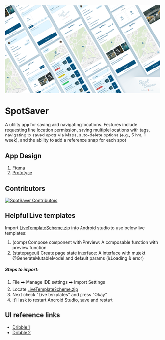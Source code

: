 <p align="center">
  <img src="other/art/cover.png"/>
</p>

# SpotSaver
A utility app for saving and navigating locations. Features include requesting fine location permission, saving multiple locations with tags, navigating to saved spots via Maps, auto-delete options (e.g., 5 hrs, 1 week), and the ability to add a reference snap for each spot

## App Design
1. [Figma](https://www.figma.com/file/xg432xwCA8oyhtC7MlfUuv/Spot-Saver?type=design&node-id=0%3A1&mode=design&t=0Ii75XKmUnjcdV5T-1)
2. [Prototype](https://www.figma.com/proto/xg432xwCA8oyhtC7MlfUuv/Spot-Saver?page-id=0%3A1&type=design&node-id=1-2&viewport=-603%2C662%2C0.64&t=LMP8AwMt8L5TeGrj-1&scaling=scale-down&starting-point-node-id=1%3A2&mode=design)

## Contributors
[![SpotSaver Contributors](https://contrib.rocks/image?repo=rex50/SpotSaver)](https://github.com/rex50/SpotSaver/graphs/contributors)

## Helpful Live templates
Import [LiveTemplateScheme.zip](other/art/LiveTemplateScheme.zip) into Android studio to use below live templates:
1. (comp) Compose component with Preview: A composable function with preview function
2. (statepageui) Create page state interface: A interface with mutekt @GenerateMutableModel and default params (isLoading & error)

##### Steps to import:

1. File ➡️ Manage IDE settings ➡️ Import Settings
2. Locate [LiveTemplateScheme.zip](other/art/LiveTemplateScheme.zip)
3. Next check "Live templates" and press "Okay"
4. It'll ask to restart Android Studio, save and restart

## UI reference links
- [Dribble 1](https://dribbble.com/shots/6134302-Location-Tracker-Daily-UI-020?utm_source=Clipboard_Shot&utm_campaign=Lybimov&utm_content=Location%20Tracker%20-%20Daily%20UI%20%23020&utm_medium=Social_Share&utm_source=Clipboard_Shot&utm_campaign=Lybimov&utm_content=Location%20Tracker%20-%20Daily%20UI%20%23020&utm_medium=Social_Share)
- [Dribble 2](https://dribbble.com/shots/15559394-Location-Tracker-DailyUI-020?utm_source=Clipboard_Shot&utm_campaign=tddvsn&utm_content=Location%20Tracker%20-%20DailyUI%20-%20020&utm_medium=Social_Share&utm_source=Clipboard_Shot&utm_campaign=tddvsn&utm_content=Location%20Tracker%20-%20DailyUI%20-%20020&utm_medium=Social_Share)

